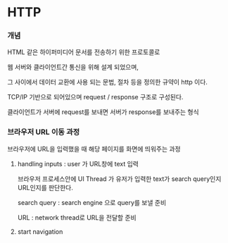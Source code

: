 # HTTP

### 개념
HTML 같은 하이퍼미디어 문서를 전송하기 위한 프로토콜로

웹 서버와 클라이언트간 통신을 위해 설계 되었으며,

그 사이에서 데이터 교환에 사용 되는 문법, 절차 등을 정의한 규약이 http 이다.

TCP/IP 기반으로 되어있으며 request / response 구조로 구성된다.

클라이언트가 서버에 request를 보내면 서버가 response를 보내주는 형식

### 브라우저 URL 이동 과정

브라우저에 URL을 입력했을 때 해당 페이지를 화면에 띄워주는 과정

1. handling inputs : user 가 URL창에 text 입력

	브라우저 프로세스안에 UI Thread 가 유저가 입력한 text가 search query인지 URL인지를 판단한다.

	search query : search engine 으로 query를 보낼 준비

	URL : network thread로 URL을 전달할 준비

2. start navigation 
